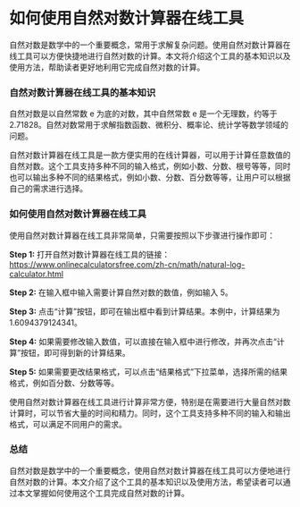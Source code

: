 如何使用自然对数计算器在线工具
===============

自然对数是数学中的一个重要概念，常用于求解复杂问题。使用自然对数计算器在线工具可以方便快捷地进行自然对数的计算。本文将介绍这个工具的基本知识以及使用方法，帮助读者更好地利用它完成自然对数的计算。

### 自然对数计算器在线工具的基本知识

自然对数是以自然常数 e 为底的对数，其中自然常数 e 是一个无理数，约等于 2.71828。自然对数常用于求解指数函数、微积分、概率论、统计学等数学领域的问题。

自然对数计算器在线工具是一款方便实用的在线计算器，可以用于计算任意数值的自然对数。这个工具支持多种不同的输入格式，例如小数、分数、根号等等，同时也可以输出多种不同的结果格式，例如小数、分数、百分数等等，让用户可以根据自己的需求进行选择。

### 如何使用自然对数计算器在线工具

使用自然对数计算器在线工具非常简单，只需要按照以下步骤进行操作即可：

**Step 1:** 打开自然对数计算器在线工具的链接：<https://www.onlinecalculatorsfree.com/zh-cn/math/natural-log-calculator.html>

**Step 2:** 在输入框中输入需要计算自然对数的数值，例如输入 5。

**Step 3:** 点击“计算”按钮，即可在输出框中看到计算结果。本例中，计算结果为 1.6094379124341。

**Step 4:** 如果需要修改输入数值，可以直接在输入框中进行修改，并再次点击“计算”按钮，即可得到新的计算结果。

**Step 5:** 如果需要更改结果格式，可以点击“结果格式”下拉菜单，选择所需的结果格式，例如百分数、分数等等。

使用自然对数计算器在线工具进行计算非常方便，特别是在需要进行大量自然对数计算时，可以节省大量的时间和精力。同时，这个工具支持多种不同的输入和输出格式，可以满足不同用户的需求。

### 总结

自然对数是数学中的一个重要概念，使用自然对数计算器在线工具可以方便地进行自然对数的计算。本文介绍了这个工具的基本知识以及使用方法，希望读者可以通过本文掌握如何使用这个工具完成自然对数的计算。